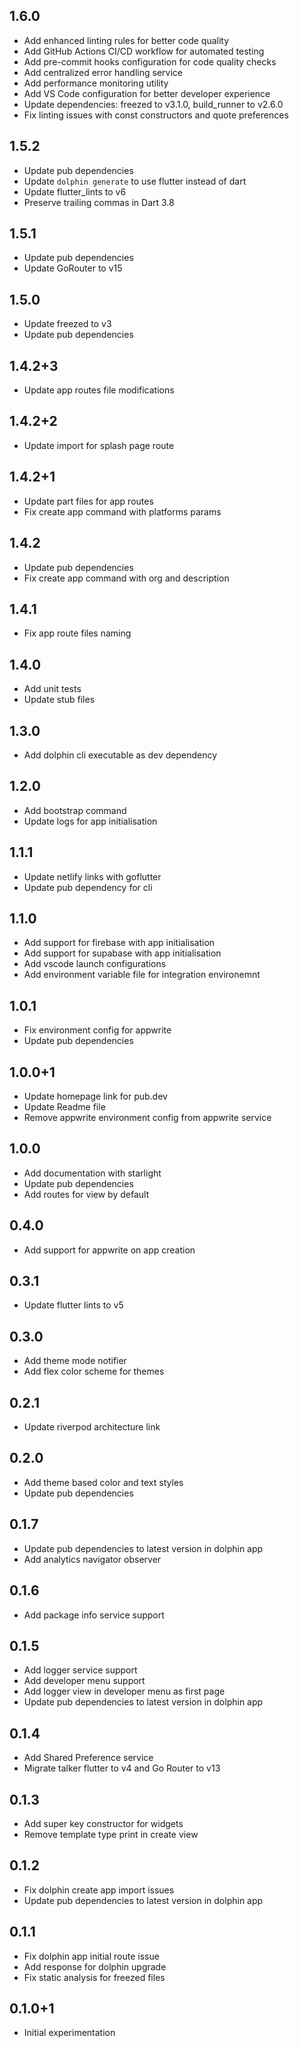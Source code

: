 ## 1.6.0

- Add enhanced linting rules for better code quality
- Add GitHub Actions CI/CD workflow for automated testing
- Add pre-commit hooks configuration for code quality checks
- Add centralized error handling service
- Add performance monitoring utility
- Add VS Code configuration for better developer experience
- Update dependencies: freezed to v3.1.0, build_runner to v2.6.0
- Fix linting issues with const constructors and quote preferences

## 1.5.2

- Update pub dependencies
- Update `dolphin generate` to use flutter instead of dart
- Update flutter_lints to v6
- Preserve trailing commas in Dart 3.8

## 1.5.1

- Update pub dependencies
- Update GoRouter to v15

## 1.5.0

- Update freezed to v3
- Update pub dependencies

## 1.4.2+3

- Update app routes file modifications

## 1.4.2+2

- Update import for splash page route

## 1.4.2+1

- Update part files for app routes
- Fix create app command with platforms params

## 1.4.2

- Update pub dependencies
- Fix create app command with org and description

## 1.4.1

- Fix app route files naming

## 1.4.0

- Add unit tests
- Update stub files

## 1.3.0

- Add dolphin cli executable as dev dependency

## 1.2.0

- Add bootstrap command
- Update logs for app initialisation

## 1.1.1

- Update netlify links with goflutter
- Update pub dependency for cli

## 1.1.0

- Add support for firebase with app initialisation
- Add support for supabase with app initialisation
- Add vscode launch configurations
- Add environment variable file for integration environemnt

## 1.0.1

- Fix environment config for appwrite
- Update pub dependencies

## 1.0.0+1

- Update homepage link for pub.dev
- Update Readme file
- Remove appwrite environment config from appwrite service

## 1.0.0

- Add documentation with starlight
- Update pub dependencies
- Add routes for view by default

## 0.4.0

- Add support for appwrite on app creation

## 0.3.1

- Update flutter lints to v5

## 0.3.0

- Add theme mode notifier
- Add flex color scheme for themes

## 0.2.1

- Update riverpod architecture link

## 0.2.0

- Add theme based color and text styles
- Update pub dependencies

## 0.1.7

- Update pub dependencies to latest version in dolphin app
- Add analytics navigator observer

## 0.1.6

- Add package info service support

## 0.1.5

- Add logger service support
- Add developer menu support
- Add logger view in developer menu as first page
- Update pub dependencies to latest version in dolphin app

## 0.1.4

- Add Shared Preference service
- Migrate talker flutter to v4 and Go Router to v13

## 0.1.3

- Add super key constructor for widgets
- Remove template type print in create view

## 0.1.2

- Fix dolphin create app import issues
- Update pub dependencies to latest version in dolphin app

## 0.1.1

- Fix dolphin app initial route issue
- Add response for dolphin upgrade
- Fix static analysis for freezed files

## 0.1.0+1

- Initial experimentation
